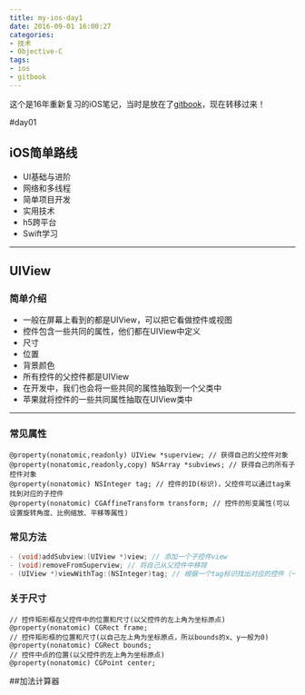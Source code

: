 ```yaml
---
title: my-ios-day1
date: 2016-09-01 16:00:27
categories: 
- 技术
- Objective-C 
tags: 
- ios
- gitbook
---
```


这个是16年重新复习的iOS笔记，当时是放在了[gitbook](https://sleenxiu.gitbooks.io/my-learning-ios/content/)，现在转移过来！
<!-- more -->

#day01
## iOS简单路线
* UI基础与进阶
* 网络和多线程
* 简单项目开发
* 实用技术
* h5跨平台
* Swift学习

---
## UIView
### 简单介绍
* 一般在屏幕上看到的都是UIView，可以把它看做控件或视图
* 控件包含一些共同的属性，他们都在UIView中定义
* 尺寸
* 位置
* 背景颜色
* 所有控件的父控件都是UIView
* 在开发中，我们也会将一些共同的属性抽取到一个父类中
* 苹果就将控件的一些共同属性抽取在UIView类中
---
### 常见属性
```objc
@property(nonatomic,readonly) UIView *superview; // 获得自己的父控件对象
@property(nonatomic,readonly,copy) NSArray *subviews; // 获得自己的所有子控件对象
@property(nonatomic) NSInteger tag; // 控件的ID(标识)，父控件可以通过tag来找到对应的子控件
@property(nonatomic) CGAffineTransform transform; // 控件的形变属性(可以设置旋转角度、比例缩放、平移等属性)
```
### 常见方法
```objectivec
- (void)addSubview:(UIView *)view; // 添加一个子控件view
- (void)removeFromSuperview; // 将自己从父控件中移除
- (UIView *)viewWithTag:(NSInteger)tag; // 根据一个tag标识找出对应的控件（一般都是子控件）
```
### 关于尺寸
```objc
// 控件矩形框在父控件中的位置和尺寸(以父控件的左上角为坐标原点)
@property(nonatomic) CGRect frame;
// 控件矩形框的位置和尺寸(以自己左上角为坐标原点，所以bounds的x、y一般为0)
@property(nonatomic) CGRect bounds;
// 控件中点的位置(以父控件的左上角为坐标原点)
@property(nonatomic) CGPoint center;
```
##加法计算器



